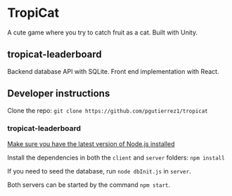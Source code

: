 # TropiCat

A cute game where you try to catch fruit as a cat. Built with Unity.

## tropicat-leaderboard

Backend database API with SQLite. Front end implementation with React.

## Developer instructions

Clone the repo: `git clone https://github.com/pgutierrez1/tropicat`

### tropicat-leaderboard

[Make sure you have the latest version of Node.js installed](https://nodejs.org/)

Install the dependencies in both the `client` and `server` folders: `npm install`

If you need to seed the database, run `node dbInit.js` in `server`.

Both servers can be started by the command `npm start`.
